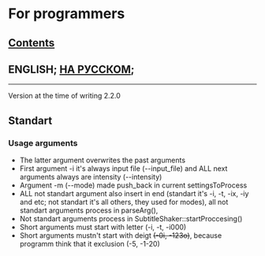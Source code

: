 # For programmers

## [Contents](README.md)

## ENGLISH; [НА РУССКОМ](For_programmers.ru.md);
<!---
full line:
[ENGLISH](For_programmers.md); [НА РУССКОМ](For_programmers.ru.md);
-->

---

Version at the time of writing 2.2.0  
## Standart
### Usage arguments
* The latter argument overwrites the past arguments
* First argument -i it's always input file (--input_file) and ALL next arguments always are intensity (--intensity)  
* Argument -m (--mode) made push_back in current settingsToProcess
* ALL not standart argument also insert in end (standart it's -i, -t, -ix, -iy and etc; not standart it's all others, they used for modes), all not standart arguments process in parseArg(),
* Not standart arguments process in SubtitleShaker::startProccesing()
* Short arguments must start with letter (-i, -t, -i000)
* Short arguments mustn't start with deigt ~~(-0i, -123o)~~, because programm think that it exclusion (-5, -1-20)
